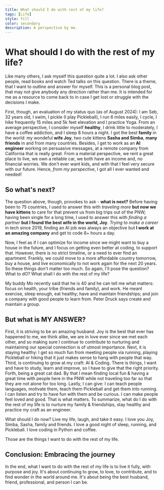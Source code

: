 ```yaml
---
title: What should I do with rest of my life?
tags: [Life]
style: fill
color: secondary
description: A perspective by me. 
---
```


# What should I do with the rest of my life? 

Like many others, I ask myself this question quite a lot. I also ask other people, read books and watch Ted talks on this question. There is a theme, that I want to outline and answer for myself. This is a personal blog post, that may not give anybody any direction rather than me. It is intended for me as a resource to come back to in case I get lost or struggle with the decisions I make. 

First, though, an evaluation of my status quo (as of August 2024): I am Seb, 32 years old, I swim, I pickle (I play Pickleball), I run 6 miles easily, I cycle, I hike frequently 15 miles and 5k feet elevation and I practice Yoga. From an average perspective, I consider myself **healthy**, I drink little to moderately, I have a coffee addiction, and I sleep 8 hours a night. I got the best **family** in the world: my wondeful **wife Joy**, two cute kittens **Sasha and Simba**, **many friends** in and from many countries. Besides, I get to work as an **AI engineer** working on persuasive messages, at a remote company from California that is really great. 
From a material perspective, we rent a great place to live, we own a reliable car, we both have an income and, no financial worries. We don't ever want kids, and with that I feel very secure with our future. Hence, *from my perspective*, I got all I ever wanted and needed!

## So what's next?

The question above, though, provokes to ask - **what is next?** Before having been to 75 countries, I used to answer this with *traveling more* **but now we have kittens** to care for that prevent us from big trips out of the PNW; having been single for a long time, I used to answer this with *finding a partner* **but I found the best wife in the world, Joy**. *Trying to make a career* in tech since 2019, finding an AI job was always an objective but **I work at an amazing company** and get to code 8+ hours a day.

Now, I feel as if I can optimize for income since we might want to buy a house in the future, and I focus on getting even better at coding, to support that. However, there is no strict timeline, or a need to ever find an apartment. Frankly, we could move to a more affordable country tomorrow, buy a house, and live economically to not work again for the next 20 years. So these things don't matter too much. So again, I'll pose the question? What to dO? What shall I do with the rest of my life? 

My buddy Mo recently said that he is 40 and he can tell me what matters: focus on health, your tribe (friends and family), and work. He meant exercise, sleep enough, eat healthy; have and maintain friendships; and join a company with good people to learn from. 
Peter Druck says create and maintain a group. 

## But what is MY ANSWER?
First, it is striving to be an amazing husband. Joy is the best that ever has happened to me, we think alike, we are in love ever since we met each other, and so making sure I continue to contribute to nurturing and maintaining our special connection is of utmost importance. 
Next, it is staying healthy: I get so much fun from meeting people via running, playing Pickleball or hiking that it just makes sense to hang with people that way. 
Third, is continuing to grow at my craft: AI & Coding. There is things, I want and have to study, learn and improve, so I have to give that the right priority. 
Forth, being a great cat dad. By that I mean finding local fun & having a great time with people here in the PNW while not traveling too far so that they are not alone for too long. 
Lastly, I can give: I can teach people languages, motivate them, teach them Pickleball and get them into running. I can listen and try to have fun with them and be curious. I can make people feel loved and good. That is what matters. 
To summarize, what do I do with the rest of my life is to nurture my family & friendships, stay healthy and practice my craft as an engineer. 

What should I do now? Live my life, laugh, and take it easy. 
I love you Joy, Simba, Sasha, family and friends. 
I love a good night of sleep, running, and Pickleball. 
I love coding in Python and coffee. 

Those are the things I want to do with the rest of my life. 

## Conclusion: Embracing the journey

In the end, what I want to do with the rest of my life is to live it fully, with purpose and joy. It's about continuing to grow, to love, to contribute, and to find wonder in the world around me. It's about being the best husband, friend, professional, and person I can be.